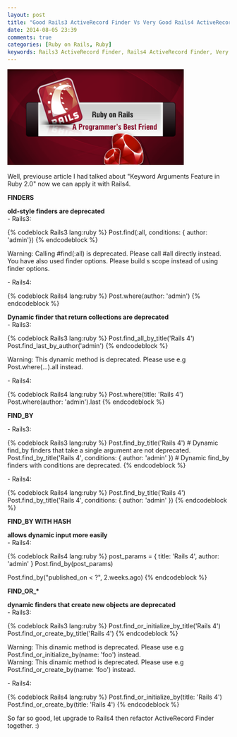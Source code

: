 ```yaml
---
layout: post
title: "Good Rails3 ActiveRecord Finder Vs Very Good Rails4 ActiveRecord Finder"
date: 2014-08-05 23:39
comments: true
categories: [Ruby on Rails, Ruby]
keywords: Rails3 ActiveRecord Finder, Rails4 ActiveRecord Finder, Very Good Rails4 ActiveRecord Finder, Good Rails3 ActiveRecord Finder Vs Very Good Rails4 ActiveRecord Finder
---
```


<p>
  <img src="/images/ruby_on_rails.png" width="400" />
</p>

<p>
  Well, previouse article I had talked about "Keyword Arguments Feature in Ruby 2.0" now we can apply it with Rails4.
</p>

<p>
  <strong>FINDERS</strong>
</p>

<p>  
  <strong>old-style finders are deprecated</strong><br/>
  - Rails3: 
</p>

{% codeblock Rails3 lang:ruby %}
Post.find(:all, conditions: { author: 'admin'})
{% endcodeblock %}

<p>
  Warning: Calling #find(:all) is deprecated. Please call #all directly instead. You have also used finder options. Please build s scope instead of using finder options.
</p>

<p>
  - Rails4:
</p>

{% codeblock Rails4 lang:ruby %}
Post.where(author: 'admin')
{% endcodeblock %}

<p>
  <strong>Dynamic finder that return collections are deprecated</strong><br/>
  - Rails3:
</p>

{% codeblock Rails3 lang:ruby %}
Post.find_all_by_title('Rails 4')
Post.find_last_by_author('admin')
{% endcodeblock %}

<p>
  Warning: This dynamic method is deprecated. Please use e.g Post.where(...).all instead.
</p>

<p>
  - Rails4:
</p>

{% codeblock Rails4 lang:ruby %}
Post.where(title: 'Rails 4')
Post.where(author: 'admin').last
{% endcodeblock %}

<p>
  <strong>FIND_BY</strong>
</p>

<p>
- Rails3:
</p>

{% codeblock Rails3 lang:ruby %}
Post.find_by_title('Rails 4') # Dynamic find_by finders that take a single argument are not deprecated.
Post.find_by_title('Rails 4', conditions: { author: 'admin' }) # Dynamic find_by finders with conditions are deprecated.
{% endcodeblock %}

<p>
  - Rails4:
</p>

{% codeblock Rails4 lang:ruby %}
Post.find_by_title('Rails 4')
Post.find_by_title('Rails 4', conditions: { author: 'admin' })
{% endcodeblock %}

<p>
  <strong>FIND_BY WITH HASH</strong>
</p>

<p>
  <strong>allows dynamic input more easily</strong><br/>
  - Rails4:
</p>

{% codeblock Rails4 lang:ruby %}
post_params = { title: 'Rails 4', author: 'admin' }
Post.find_by(post_params) 

Post.find_by("published_on < ?", 2.weeks.ago)
{% endcodeblock %}

<p>
  <strong>FIND_OR_*</strong>
</p>

<p>
  <strong>dynamic finders that create new objects are deprecated</strong><br/>
  - Rails3:
</p>

{% codeblock Rails3 lang:ruby %}
Post.find_or_initialize_by_title('Rails 4')
Post.find_or_create_by_title('Rails 4')
{% endcodeblock %}

<p>
  Warning: This dinamic method is deprecated. Please use e.g Post.find_or_initialize_by(name: 'foo') instead.<br/>
  Warning: This dinamic method is deprecated. Please use e.g Post.find_or_create_by(name: 'foo') instead.
</p>

<p>
  - Rails4:
</p>

{% codeblock Rails4 lang:ruby %}
Post.find_or_initialize_by(title: 'Rails 4')
Post.find_or_create_by(title: 'Rails 4')
{% endcodeblock %}

<p>
  So far so good, let upgrade to Rails4 then refactor ActiveRecord Finder together. :)
</p>